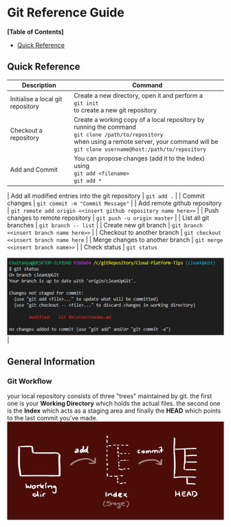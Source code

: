 # Git Reference Guide

**[Table of Contents]**

- [Quick Reference](#quick-reference)

## Quick Reference

| Description                       | Command                                                                                                                                                                                                          |
| --------------------------------- | ---------------------------------------------------------------------------------------------------------------------------------------------------------------------------------------------------------------- |
| Initialise a local git repository | Create a new directory, open it and perform a <br> `git init` <br> to create a new git repository                                                                                                                |
| Checkout a repository             | Create a working copy of a local repository by running the command <br> `git clone /path/to/repository` <br> when using a remote server, your command will be <br> `git clone username@host:/path/to/repository` |
| Add and Commit                    | You can propose changes (add it to the Index) using <br> `git add <filename>` <br> `git add *`                                                                                                                   |

| Add all modified entries into the git repository | `git add .` |
| Commit changes | `git commit -m "Commit Message"` |
| Add remote github repository | `git remote add origin <<insert github repository name here>>` |
| Push changes to remote repository | `git push -u origin master` |
| List all git branches | `git branch -- list` |
| Create new git branch | `git branch <<insert branch name here>>` |
| Checkout to another branch | `git checkout <<insert branch name here` |
| Merge changes to another branch | `git merge <<insert branch name>>` |
| Check status | `git status` <br><br> ![Git Status](https://github.com/chatenrk/Cloud-Platform-Tips/blob/cleanUpGit/Git%20Related/screenshots/git%20status.PNG) <br> |

## General Information

### Git Workflow

your local repository consists of three "trees" maintained by git. the first one is your **Working Directory** which holds the actual files. the second one is the **Index** which acts as a staging area and finally the **HEAD** which points to the last commit you've made.
![Git Workflow](https://github.com/chatenrk/Cloud-Platform-Tips/blob/cleanUpGit/Git%20Related/screenshots/git%20workflow.PNG)
